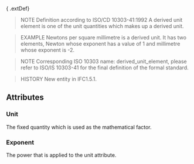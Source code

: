 { .extDef}

<!-- end of short definition -->

> NOTE Definition according to ISO/CD 10303-41:1992
> A derived unit element is one of the unit quantities which makes up a derived unit.

> EXAMPLE Newtons per square millimetre is a derived unit. It has two elements, Newton whose exponent has a value of 1 and millimetre whose exponent is -2.

> NOTE Corresponding ISO 10303 name: derived_unit_element, please refer to ISO/IS 10303-41 for the final definition of the formal standard.

> HISTORY New entity in IFC1.5.1.

## Attributes

### Unit
The fixed quantity which is used as the mathematical factor.

### Exponent
The power that is applied to the unit attribute.
